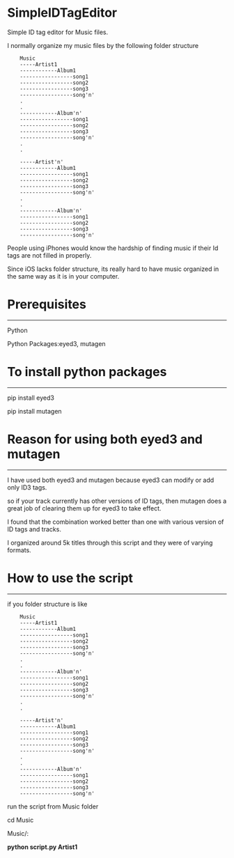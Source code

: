 # SimpleIDTagEditor
Simple ID tag editor for Music files. 

I normally organize my music files by the following folder structure

		Music
		-----Artist1
		------------Album1
		-----------------song1
		-----------------song2
		-----------------song3
		-----------------song'n'
		.
		.
		------------Album'n'
		-----------------song1
		-----------------song2
		-----------------song3
		-----------------song'n'
		.
		.

		-----Artist'n'
		------------Album1
		-----------------song1
		-----------------song2
		-----------------song3
		-----------------song'n'
		.
		.
		------------Album'n'
		-----------------song1
		-----------------song2
		-----------------song3
		-----------------song'n'

People using iPhones would know the hardship of finding music if their Id tags are not filled in properly.

Since iOS lacks folder structure, its really hard to have music organized in the same way as it is in your computer.


# Prerequisites
--------------
Python

Python Packages:eyed3, mutagen


# To install python packages
---------------------------
pip install eyed3

pip install mutagen

# Reason for using both eyed3 and mutagen
-----------------------------------------
I have used both eyed3 and mutagen because eyed3 can modify or add only ID3 tags.

so if your track currently has other versions of ID tags, then mutagen does a great job of clearing them up for eyed3 to take effect.

I found that the combination worked better than one with various version of ID tags and tracks.

I organized around 5k titles through this script and they were of varying formats.


# How to use the script
----------------------
if you folder structure is like

		Music
		-----Artist1
		------------Album1
		-----------------song1
		-----------------song2
		-----------------song3
		-----------------song'n'
		.
		.
		------------Album'n'
		-----------------song1
		-----------------song2
		-----------------song3
		-----------------song'n'
		.
		.

		-----Artist'n'
		------------Album1
		-----------------song1
		-----------------song2
		-----------------song3
		-----------------song'n'
		.
		.
		------------Album'n'
		-----------------song1
		-----------------song2
		-----------------song3
		-----------------song'n'

run the script from Music folder

cd Music

Music/:

**python script.py Artist1**

